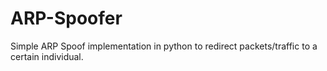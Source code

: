 # ARP-Spoofer
Simple ARP Spoof implementation in python to redirect packets/traffic to a certain individual.
